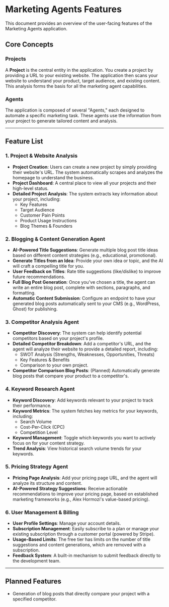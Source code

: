 # Marketing Agents Features

This document provides an overview of the user-facing features of the Marketing Agents application.

## Core Concepts

### Projects
A **Project** is the central entity in the application. You create a project by providing a URL to your existing website. The application then scans your website to understand your product, target audience, and existing content. This analysis forms the basis for all the marketing agent capabilities.

### Agents
The application is composed of several "Agents," each designed to automate a specific marketing task. These agents use the information from your project to generate tailored content and analysis.

---

## Feature List

### 1. Project & Website Analysis
- **Project Creation**: Users can create a new project by simply providing their website's URL. The system automatically scrapes and analyzes the homepage to understand the business.
- **Project Dashboard**: A central place to view all your projects and their high-level status.
- **Detailed Project Analysis**: The system extracts key information about your project, including:
    - Key Features
    - Target Audience
    - Customer Pain Points
    - Product Usage Instructions
    - Blog Themes & Founders

### 2. Blogging & Content Generation Agent
- **AI-Powered Title Suggestions**: Generate multiple blog post title ideas based on different content strategies (e.g., educational, promotional).
- **Generate Titles from an Idea**: Provide your own idea or topic, and the AI will craft a compelling title for you.
- **User Feedback on Titles**: Rate title suggestions (like/dislike) to improve future recommendations.
- **Full Blog Post Generation**: Once you've chosen a title, the agent can write an entire blog post, complete with sections, paragraphs, and formatting.
- **Automatic Content Submission**: Configure an endpoint to have your generated blog posts automatically sent to your CMS (e.g., WordPress, Ghost) for publishing.

### 3. Competitor Analysis Agent
- **Competitor Discovery**: The system can help identify potential competitors based on your project's profile.
- **Detailed Competitor Breakdown**: Add a competitor's URL, and the agent will analyze their website to provide a detailed report, including:
    - SWOT Analysis (Strengths, Weaknesses, Opportunities, Threats)
    - Key Features & Benefits
    - Comparison to your own project.
- **Competitor Comparison Blog Posts**: (Planned) Automatically generate blog posts that compare your product to a competitor's.

### 4. Keyword Research Agent
- **Keyword Discovery**: Add keywords relevant to your project to track their performance.
- **Keyword Metrics**: The system fetches key metrics for your keywords, including:
    - Search Volume
    - Cost-Per-Click (CPC)
    - Competition Level
- **Keyword Management**: Toggle which keywords you want to actively focus on for your content strategy.
- **Trend Analysis**: View historical search volume trends for your keywords.

### 5. Pricing Strategy Agent
- **Pricing Page Analysis**: Add your pricing page URL, and the agent will analyze its structure and content.
- **AI-Powered Strategy Suggestions**: Receive actionable recommendations to improve your pricing page, based on established marketing frameworks (e.g., Alex Hormozi's value-based pricing).

### 6. User Management & Billing
- **User Profile Settings**: Manage your account details.
- **Subscription Management**: Easily subscribe to a plan or manage your existing subscription through a customer portal (powered by Stripe).
- **Usage-Based Limits**: The free tier has limits on the number of title suggestions and content generations, which are removed with a subscription.
- **Feedback System**: A built-in mechanism to submit feedback directly to the development team.

---

## Planned Features

- Generation of blog posts that directly compare your project with a specified competitor.

